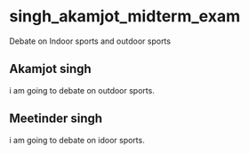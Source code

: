 # singh_akamjot_midterm_exam
Debate  on Indoor sports and outdoor sports

## Akamjot singh
i am going to debate on outdoor sports.




## Meetinder singh
i am going to debate on idoor sports.

